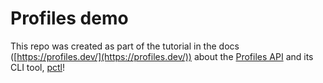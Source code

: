 # Profiles demo

This repo was created as part of the tutorial in the docs ([https://profiles.dev/](https://profiles.dev/)) about the
[Profiles API](https://github.com/weaveworks/profiles) and its CLI tool, [pctl](https://github.com/weaveworks/pctl)!
